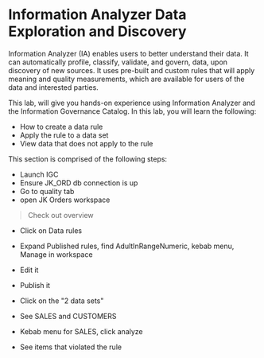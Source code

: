 # Information Analyzer Data Exploration and Discovery

Information Analyzer (IA) enables users to better understand their data. It can automatically profile, classify, validate, and govern, data, upon discovery of new sources. It uses pre-built and custom rules that will apply meaning and quality measurements, which are available for users of the data and interested parties.

This lab, will give you hands-on experience using Information Analyzer and the Information Governance Catalog. In this lab, you will learn the following:

* How to create a data rule
* Apply the rule to a data set
* View data that does not apply to the rule

This section is comprised of the following steps:

* Launch IGC
* Ensure JK_ORD db connection is up
* Go to quality tab
* open JK Orders workspace

> Check out overview

* Click on Data rules
* Expand Published rules, find AdultInRangeNumeric, kebab menu, Manage in workspace
* Edit it
* Publish it

* Click on the "2 data sets"
* See SALES and CUSTOMERS
* Kebab menu for SALES, click analyze
* See items that violated the rule
